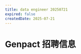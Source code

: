 ```yaml
---
title: data engineer 20250721
expired: false
createdDate: 2025-07-21
---
```


# Genpact 招聘信息

<JobPostingTable job-posting-json-path="genpact/data/data-engineer-20250721" />